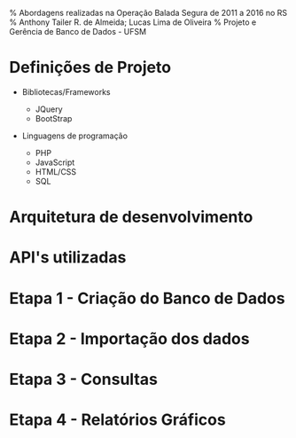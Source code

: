 % Abordagens realizadas na Operação Balada Segura de 2011 a 2016 no RS
% Anthony Tailer R. de Almeida; Lucas Lima de Oliveira
% Projeto e Gerência de Banco de Dados - UFSM

# Definições de Projeto
  * Bibliotecas/Frameworks
    - JQuery
    - BootStrap

  * Linguagens de programação
    - PHP
    - JavaScript
    - HTML/CSS
    - SQL

# Arquitetura de desenvolvimento

# API's utilizadas

# Etapa 1 - Criação do Banco de Dados

# Etapa 2 - Importação dos dados

# Etapa 3 - Consultas

# Etapa 4 - Relatórios Gráficos
